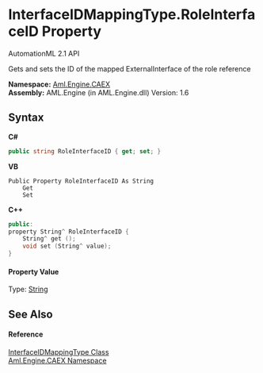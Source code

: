 # InterfaceIDMappingType.RoleInterfaceID Property 
AutomationML 2.1 API 

Gets and sets the ID of the mapped ExternalInterface of the role reference

**Namespace:**&nbsp;<a href="N_Aml_Engine_CAEX">Aml.Engine.CAEX</a><br />**Assembly:**&nbsp;AML.Engine (in AML.Engine.dll) Version: 1.6

## Syntax

**C#**<br />
``` C#
public string RoleInterfaceID { get; set; }
```

**VB**<br />
``` VB
Public Property RoleInterfaceID As String
	Get
	Set
```

**C++**<br />
``` C++
public:
property String^ RoleInterfaceID {
	String^ get ();
	void set (String^ value);
}
```


#### Property Value
Type: <a href="https://docs.microsoft.com/dotnet/api/system.string" target="_parent" rel="noopener noreferrer">String</a>

## See Also


#### Reference
<a href="T_Aml_Engine_CAEX_InterfaceIDMappingType">InterfaceIDMappingType Class</a><br /><a href="N_Aml_Engine_CAEX">Aml.Engine.CAEX Namespace</a><br />